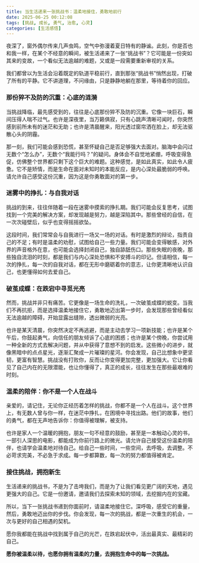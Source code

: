 ```yaml
---
title: 当生活递来一张挑战书：温柔地接住，勇敢地前行
date: 2025-06-25 00:12:08
tags: [挑战, 成长, 勇气, 治愈, 心灵]
categories: [生活感悟]
---
```


夜深了，窗外偶尔传来几声虫鸣，空气中弥漫着夏日特有的静谧。此刻，你是否也和我一样，在某个不经意的瞬间，被生活递来了一张“挑战书”？它可能是一份突如其来的变故，一个看似无法逾越的难题，又或是一段需要重新审视的关系。

我们都曾以为生活会沿着既定的轨道平稳前行，直到那张“挑战书”悄然出现，打破了所有的平静。它不讲道理，不问缘由，只是静静地躺在那里，等待着你的回应。

### 那份猝不及防的沉重：心底的涟漪

当挑战降临，最先感受到的，往往是心底那份猝不及防的沉重。它像一块巨石，瞬间压得人喘不过气。也许是深夜里，当万籁俱寂，只有心跳声清晰可闻时，你突然感到前所未有的迷茫和无助；也许是清晨醒来，阳光透过窗帘洒在脸上，却无法驱散心头的阴霾。

那一刻，我们可能会感到恐慌，甚至怀疑自己是否足够强大去面对。脑海中会闪过无数个“怎么办”，无数个“我能行吗？”的疑问。身体会不自觉地紧绷，呼吸变得急促，仿佛整个世界都只剩下这个巨大的难题。这种感觉，是如此真实，如此令人疲惫。它不是矫情，而是生命在面对未知时的本能反应，是内心深处最脆弱的呼唤。请允许自己感受这份沉重，因为这是你勇敢面对的第一步。

### 迷雾中的挣扎：与自我对话

挑战的到来，往往伴随着一段在迷雾中摸索的挣扎期。我们可能会反复思考，试图找到一个完美的解决方案，却发现越是努力，越是深陷其中。那些曾经的自信，在一次次碰壁后，似乎也变得摇摇欲坠。

这段时间，我们常常会与自我进行一场又一场的对话。有时是激烈的辩论，指责自己的不足；有时是温柔的劝慰，试图给自己一些力量。我们可能会变得敏感，对外界的声音格外在意，也可能会选择封闭自己，独自舔舐伤口。那些失眠的夜晚，那些独自流泪的时刻，都是我们与内心深处恐惧和不安搏斗的印记。但请相信，每一次的挣扎，每一次的自我对话，都在无形中磨砺着你的意志，让你更清晰地认识自己，也更懂得如何去爱自己。

### 破茧成蝶：在跌宕中寻觅光亮

然而，挑战并非只有痛苦。它更像是一场生命的洗礼，一次破茧成蝶的蜕变。当我们不再抗拒，而是选择温柔地接住它，勇敢地迈出第一步时，会发现那些曾经看似无法逾越的障碍，开始显露出缝隙，透出微弱的光亮。

也许是某天清晨，你突然决定不再逃避，而是主动去学习一项新技能；也许是某个午后，你鼓起勇气，向信任的朋友倾诉了心底的困惑；也许是某个傍晚，你尝试用一种全新的方式去解决问题，并从中获得了意想不到的启发。这些微小的进步，就像黑暗中的点点星光，逐渐汇聚成一片璀璨的星河。你会发现，自己比想象中更坚韧，更富有智慧。挑战没有打败你，反而让你变得更加完整，更加强大。它让你看见了自己内在的无限潜能，也让你懂得了，真正的成长，往往发生在那些最艰难的时刻。

### 温柔的陪伴：你不是一个人在战斗

亲爱的，请记住，无论你正经历着怎样的挑战，你都不是一个人在战斗。这个世界上，有无数人曾与你一样，在迷茫中挣扎，在困境中寻找出路。他们的故事，他们的勇气，都在无声地告诉你：你值得被理解，被支持。

也许是家人一个温暖的拥抱，朋友一句不经意的鼓励，甚至是一本触动心灵的书，一部引人深思的电影，都能成为你前行路上的微光。请允许自己接受这份温柔的陪伴，也请学会温柔地对待自己。给自己一些时间，一些空间，去呼吸，去调整。不必苛求完美，不必急于求成。每一步都算数，每一次的努力都值得被肯定。

### 接住挑战，拥抱新生

生活递来的挑战书，不是为了击垮我们，而是为了让我们看见更广阔的天地，遇见更强大的自己。它是一份邀请，邀请我们去探索未知的领域，去挖掘内在的宝藏。

所以，当下一张挑战书递到你面前时，请温柔地接住它。深呼吸，感受它的重量，然后，勇敢地迈出你的步伐。你会发现，每一次的挑战，都是一次重生的机会，一次与更好的自己相遇的契机。

愿你我都能在挑战中找到属于自己的光芒，在跌宕起伏中，活出最真实、最精彩的自己。

**愿你被温柔以待，也愿你拥有温柔的力量，去拥抱生命中的每一次挑战。**